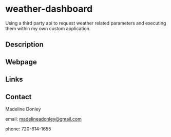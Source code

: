 # weather-dashboard
Using a third party api to request weather related parameters and executing them within my own custom application.

## Description
## Webpage
## Links
## Contact
Madeline Donley

email: madelineadonley@gmail.com

phone: 720-614-1655
